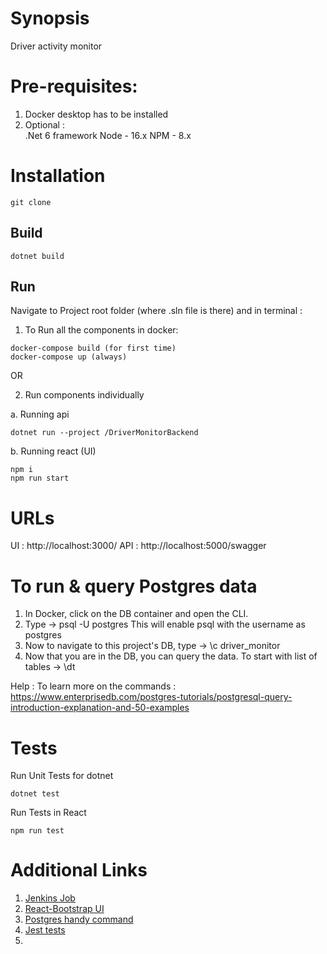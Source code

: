 # Synopsis

Driver activity monitor

# Pre-requisites:
1. Docker desktop has to be installed 
2. Optional : 		
     .Net 6 framework 
     Node - 16.x
     NPM - 8.x

# Installation

```
git clone 
```

## Build
```
dotnet build
```

## Run
Navigate to Project root folder (where .sln file is there) and in terminal :

1. To Run all the components in docker:

```
docker-compose build (for first time)
docker-compose up (always)
```

OR

2. Run components individually

a. Running api

```
dotnet run --project /DriverMonitorBackend
```

b. Running react (UI)

```
npm i
npm run start
```


# URLs
UI : http://localhost:3000/
API : http://localhost:5000/swagger

# To run & query Postgres data
1. In Docker, click on the DB container and open the CLI.
2. Type -> psql -U postgres 
   This will enable psql with the username as postgres
3. Now to navigate to this project's DB, type -> \c driver_monitor
4. Now that you are in the DB, you can query the data. To start with list of tables -> \dt 

Help : To learn more on the commands : https://www.enterprisedb.com/postgres-tutorials/postgresql-query-introduction-explanation-and-50-examples


# Tests

Run Unit Tests for dotnet

```
dotnet test
```

Run Tests in React
```
npm run test
```


# Additional Links

1. [Jenkins Job](https://jenkins.csod.svc/job/AWS-INFRA/job/REC/job/rec-candidate-email/)
2. [React-Bootstrap UI](https://react-bootstrap.netlify.app/)
3. [Postgres handy command](https://www.postgresqltutorial.com/postgresql-administration/psql-commands/)
4. [Jest tests](https://jestjs.io/docs/getting-started)
5. 
